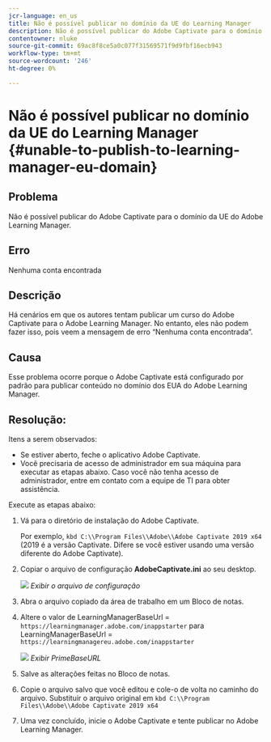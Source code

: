 ```yaml
---
jcr-language: en_us
title: Não é possível publicar no domínio da UE do Learning Manager
description: Não é possível publicar do Adobe Captivate para o domínio da UE do Adobe Learning Manager no Adobe Learning Manager.
contentowner: nluke
source-git-commit: 69ac8f8ce5a0c077f31569571f9d9fbf16ecb943
workflow-type: tm+mt
source-wordcount: '246'
ht-degree: 0%

---
```




# Não é possível publicar no domínio da UE do Learning Manager {#unable-to-publish-to-learning-manager-eu-domain}

## Problema

Não é possível publicar do Adobe Captivate para o domínio da UE do Adobe Learning Manager.

## Erro

Nenhuma conta encontrada

## Descrição

Há cenários em que os autores tentam publicar um curso do Adobe Captivate para o Adobe Learning Manager. No entanto, eles não podem fazer isso, pois veem a mensagem de erro “Nenhuma conta encontrada”.

## Causa

Esse problema ocorre porque o Adobe Captivate está configurado por padrão para publicar conteúdo no domínio dos EUA do Adobe Learning Manager.

## Resolução:

Itens a serem observados:

* Se estiver aberto, feche o aplicativo Adobe Captivate.
* Você precisaria de acesso de administrador em sua máquina para executar as etapas abaixo. Caso você não tenha acesso de administrador, entre em contato com a equipe de TI para obter assistência.

Execute as etapas abaixo:

1. Vá para o diretório de instalação do Adobe Captivate.

   Por exemplo,  `kbd C:\\Program Files\\Adobe\\Adobe Captivate 2019 x64` (2019 é a versão Captivate. Difere se você estiver usando uma versão diferente do Adobe Captivate).

1. Copiar o arquivo de configuração **AdobeCaptivate.ini** ao seu desktop.

   ![](assets/cp-captivate.ini.png)
   *Exibir o arquivo de configuração*

1. Abra o arquivo copiado da área de trabalho em um Bloco de notas.
1. Altere o valor de LearningManagerBaseUrl = `https://learningmanager.adobe.com/inappstarter` para LearningManagerBaseUrl = `https://learningmanagereu.adobe.com/inappstarter`

   ![](assets/cp-primebaseurl.png)
   *Exibir PrimeBaseURL*

1. Salve as alterações feitas no Bloco de notas.
1. Copie o arquivo salvo que você editou e cole-o de volta no caminho do arquivo. Substituir o arquivo original em  `kbd C:\\Program Files\\Adobe\\Adobe Captivate 2019 x64`
1. Uma vez concluído, inicie o Adobe Captivate e tente publicar no Adobe Learning Manager.
